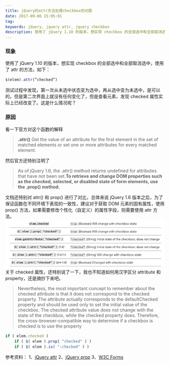 ```yaml
---
title: jQuery的attr方法处理checkbox的问题
date: 2017-09-06 15:05:01
tag: 
keywords: jQuery, jquery attr, jquery checkbox
description: 使用了 jQuery 1.10 的版本，想实现 checkbox 的全部选中和全部取消选中，使用了 attr 的方法。
---
```



### 现象
使用了 jQuery 1.10 的版本，想实现 checkbox 的全部选中和全部取消选中，使用了 attr 的方法，如下：
```javascript
$(elem).attr(“checked”)
```
测试过程中发现，第一次从未选中状态变为选中，再从选中变为未选中，是可以的。但是第二次界面上就没有任何变化了，但是查看元素，发现 checked 属性实际上已经改变了。这是什么情况呢？

### 原因
看一下官方对这个函数的解释
> **.attr()**
Get the value of an attribute for the first element in the set of matched elements or set one or more attributes for every matched element.

然后官方还特别注明了
> As of jQuery 1.6, the .attr() method returns undefined for attributes that have not been set.**To retrieve and change DOM properties such as the checked, selected, or disabled state of form elements, use the .prop() method.**

文档还特别对 attr() 和 prop() 进行了对比，总体来说 jQuery 1.6 版本之后，为了保证函数在不同环境下表现的一致性，建议对于获取 DOM 元素的固有属性，使用 prop() 方法，如果需要修改个性化（自定义）的属性字段，则需要使用 attr 方法。
![](20170906-jquery-attr/39469-20170906150427897-1646491621.png)
关于 checked 属性，还特别说了一下，我也不知道如何用汉字区分 attribute 和 property，还是摘抄下来吧。

> Nevertheless, the most important concept to remember about the checked attribute is that it does not correspond to the checked property. The attribute actually corresponds to the defaultChecked property and should be used only to set the initial value of the checkbox. The checked attribute value does not change with the state of the checkbox, while the checked property does. Therefore, the cross-browser-compatible way to determine if a checkbox is checked is to use the property

```javascript
if ( elem.checked )
    if ( $( elem ).prop( "checked" ) )
    if ( $( elem ).is( ":checked" ) )
```

参考资料：
1、[jQuery attr](http://api.jquery.com/attr/)
2、[jQuery prop](http://api.jquery.com/prop/)
3、[W3C Forms](https://www.w3.org/TR/html401/interact/forms.html#h-17.4)












